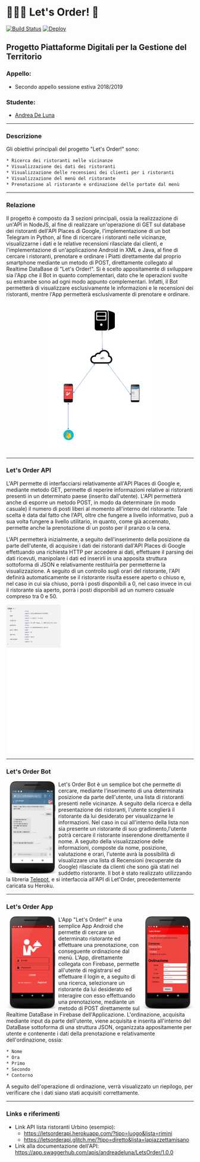 # 👨🏻‍🍳 Let's Order! 🍺 #
[![Build Status](https://travis-ci.org/andreadeluna/ProgettoPDGT.svg?branch=master)](https://travis-ci.org/andreadeluna/ProgettoPDGT)
[![Deploy](https://raw.githubusercontent.com/ashwanthkumar/gocd-build-badge-server/master/doc/passed.png)](https://letsorderapi.herokuapp.com/)


## Progetto Piattaforme Digitali per la Gestione del Territorio ##

### Appello: ###
* Secondo appello sessione estiva 2018/2019

### Studente: ###
* [Andrea De Luna](https://github.com/andreadeluna)

-----------------------------------------------------

### Descrizione ###
Gli obiettivi principali del progetto "Let's Order!" sono:

    * Ricerca dei ristoranti nelle vicinanze
    * Visualizzazione dei dati dei ristoranti
    * Visualizzazione delle recensioni dei clienti per i ristoranti
    * Visualizzazione del menù del ristorante
    * Prenotazione al ristorante e ordinazione delle portate dal menù

-----------------------------------------------------

### Relazione ###
Il progetto è composto da 3 sezioni principali, ossia la realizzazione di un'API in NodeJS, al fine di realizzare un'operazione di GET sul database dei ristoranti dell'API Places di Google, l'implementazione di un bot Telegram in Python, al fine di ricercare i ristoranti nelle vicinanze, visualizzarne i dati e le relative recensioni rilasciate dai clienti, e l'implementazione di un'applicazione Android in XML e Java, al fine di cercare i ristoranti, prenotare e ordinare i Piatti direttamente dal proprio smartphone mediante un metodo di POST, direttamente collegato al Realtime DataBase di "Let's Order!".
Si è scelto appositamente di sviluppare sia l'App che il Bot in quanto complementari, dato che le operazioni svolte su entrambe sono ad ogni modo appunto complementari. Infatti, il Bot permetterà di visualizzare esclusivamente le informazioni e le recensioni dei ristoranti, mentre l'App permetterà esclusivamente di prenotare e ordinare.

<div align="center"><a><img src='img/schema.png' height='400' alt='icon'/></a></div>

-----------------------------------------------------

### Let's Order API ###

L'API permette di interfacciarsi relativamente all'API Places di Google e, mediante metodo GET, permette di reperire informazioni relative ai ristoranti presenti in un determinato paese (inserito dall'utente).
L'API permetterà anche di esporre un metodo POST, in modo da determinare (in modo casuale) il numero di posti liberi al momento all'interno del ristorante. Tale scelta è data dal fatto che l'API, oltre che fungere a livello informativo, può a sua volta fungere a livello utilitario, in quanto, come già accennato, permette anche la prenotazione di un posto per il pranzo o la cena.

L'API permetterà inizialmente, a seguito dell'inserimento della posizione da parte dell'utente, di acquisire i dati dei ristoranti dall'API Places di Google effettuando una richiesta HTTP per accedere ai dati, effettuare il parsing dei dati ricevuti, manipolare i dati ed inserirli in una apposita struttura sottoforma di JSON e relativamente restituirla per permetterne la visualizzazione.
A seguito di un controllo sugli orari del ristorante, l'API definirà automaticamente se il ristorante risulta essere aperto o chiuso e, nel caso in cui sia chiuso, porrà i posti disponibili a 0, nel caso invece in cui il ristorante sia aperto, porrà i posti disponibili ad un numero casuale compreso tra 0 e 50.

<a><img src='img/array_luogo.png' height='400' align="center"/></a> 

------------------------------------

### Let's Order Bot ###
<div> 
<a><img src='img/bot_cerca.png' height='250' align="left"/></a> 
Let's Order Bot è un semplice bot che permette di cercare, mediante l'inserimento di una determinata posizione da parte dell'utente, una lista di ristoranti presenti nelle vicinanze. A seguito della ricerca e della presentazione dei ristoranti, l'utente sceglierà il ristorante da lui desiderato per visualizzarne le informazioni. Nel caso in cui all'interno della lista non sia presente un ristorante di suo gradimento,l'utente potrà cercare il ristorante inserendone direttamente il nome. 
A seguito della visualizzazione delle informazioni, composte da nome, posizione, valutazione e orari, l'utente avrà la possibilità di visualizzare una lista di Recensioni (recuperate da Google) rilasciate da clienti che sono già stati nel suddetto ristorante.
Il bot è stato realizzato utilizzando la libreria <a href="https://github.com/nickoala/telepot">Telepot</a>, e si interfaccia all'API di Let'Order, precedentemente caricata su Heroku.

----------------------------------------------------------

### Let's Order App ###
<div> 
<a><img src='img/login.png' height='250' align="left"/></a> 
<a><img src='img/ordinazione.png' height='250' align="right"/></a> 
L'App "Let's Order!" è una semplice App Android che permette di cercare un determinato ristorante ed effettuare una prenotazione, con conseguente ordinazione dal menù. L'App, direttamente collegata con Firebase, permette all'utente di registrarsi ed effettuare il login e, a seguito di una ricerca, selezionare un ristorante da lui desiderato ed interagire con esso effettuando una prenotazione, mediante un metodo di POST direttamente sul Realtime DataBase in Firebase dell'Applicazione.
L'ordinazione, acquisita mediante input da parte dell'utente, viene acquisita e inserita all'interno del DataBase sottoforma di una struttura JSON, organizzata appositamente per utente e contenente i dati della prenotazione e relativamente dell'ordinazione, ossia:

    * Nome
    * Ora
    * Primo
    * Secondo
    * Contorno

A seguito dell'operazione di ordinazione, verrà visualizzato un riepilogo, per verificare che i dati siano stati acquisiti correttamente.


----------------------------------------------------------
### Links e riferimenti ###
* Link API lista ristoranti Urbino (esempio):
    * https://letsorderapi.herokuapp.com/?tipo=luogo&lista=rimini
    * https://letsorderapi.glitch.me/?tipo=diretto&lista=lapiazzettamisano
* Link alla documentazione dell'API: https://app.swaggerhub.com/apis/andreadeluna/LetsOrder/1.0.0





